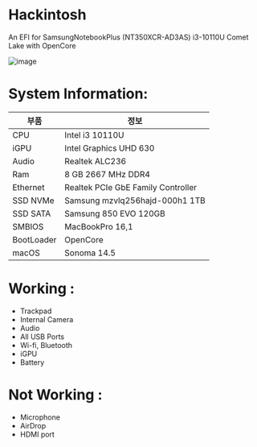 # Hackintosh
An EFI for SamsungNotebookPlus (NT350XCR-AD3AS) i3-10110U Comet Lake with OpenCore

![image](https://github.com/user-attachments/assets/19400aa1-234e-49d1-8382-22e5000b76d0)

# System Information:
| 부품             | 정보                               |
| ---------------- | ---------------------------------- |
| CPU              | Intel i3 10110U                    |
| iGPU             | Intel Graphics UHD 630             |
| Audio            | Realtek ALC236                     |
| Ram              | 8  GB 2667 MHz DDR4                |
| Ethernet         | Realtek PCIe GbE Family Controller |
| SSD NVMe         | Samsung mzvlq256hajd-000h1 1TB     |
| SSD SATA         | Samsung 850 EVO 120GB              |
| SMBIOS           | MacBookPro 16,1                    |
| BootLoader       | OpenCore                           |
| macOS            | Sonoma 14.5                        |
# Working :
-  Trackpad 
-  Internal Camera 
-  Audio 
-  All USB Ports 
-  Wi-fi, Bluetooth 
-  iGPU 
-  Battery 

# Not Working :
-  Microphone 
-  AirDrop
-  HDMI port

